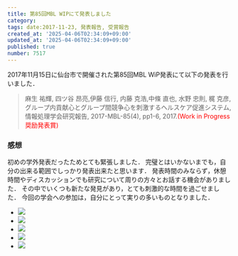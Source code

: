 ```yaml
---
title: 第85回MBL WIPにて発表しました
category:
tags: date:2017-11-23, 発表報告, 受賞報告
created_at: '2025-04-06T02:34:09+09:00'
updated_at: '2025-04-06T02:34:09+09:00'
published: true
number: 7517
---
```




2017年11月15日に仙台市で開催された第85回MBL WiP発表にて以下の発表を行いました．

> 麻生 祐輝, 四ツ谷 昂亮,伊藤 信行, 内藤 克浩,中條 直也, 水野 忠則, 梶 克彦, グループ内貢献心とグループ間競争心を刺激するヘルスケア促進システム, 情報処理学会研究報告, 2017-MBL-85(4), pp1-6, 2017.<span style="color: red;">(Work in Progress奨励発表賞)</span>

### 感想 
初めの学外発表だったためとても緊張しました．
完璧とはいかないまでも，自分の出来る範囲でしっかり発表出来たと思います．
発表時間のみならず，休憩時間やディスカッションでも研究について周りの方々とお話する機会がありました．
その中でいくつも新たな発見があり，とても刺激的な時間を過ごせました．
今回の学会への参加は，自分にとって実りの多いものとなりました．

<div class="img-container">
    <ul class="slider">
        <li><img src="https://img.esa.io/uploads/production/attachments/13979/2025/04/06/148142/37510556-8162-4e17-8ae4-4dad01043047.webp"  /></li>
        <li><img src="https://img.esa.io/uploads/production/attachments/13979/2025/04/06/148142/32d7a99f-a148-418d-b087-86ebde747bb1.webp"  /></li>
        <li><img src="https://img.esa.io/uploads/production/attachments/13979/2025/04/06/148142/13559a52-1e60-4753-9688-22c5a46abeec.webp"  /></li>
        <li><img src="https://img.esa.io/uploads/production/attachments/13979/2025/04/06/148142/d2b8a2e4-5d4e-40c9-a2c4-1c2c0e562896.webp"  /></li>
        <li><img src="https://img.esa.io/uploads/production/attachments/13979/2025/04/06/148142/4f74bf08-7645-4485-83c4-9c5420a62444.webp"  /></li>
    </ul>
</div>

